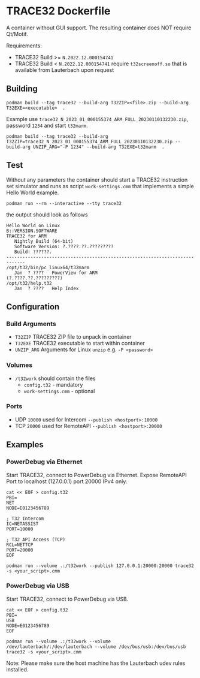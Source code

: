 # TRACE32 Dockerfile
A container without GUI support. The resulting container does NOT require Qt/Motif.

Requirements:
* TRACE32 Build >= `N.2022.12.000154741`
* TRACE32 Build < `N.2022.12.000154741` require `t32screenoff.so` that is available from Lauterbach upon request
## Building
```
podman build --tag trace32 --build-arg T32ZIP=<file>.zip --build-arg T32EXE=<executable>  .
```
Example use `trace32_N_2023_01_000155374_ARM_FULL_20230110132230.zip`, password `1234` and start `t32marm`.
```
podman build --tag trace32 --build-arg T32ZIP=trace32_N_2023_01_000155374_ARM_FULL_20230110132230.zip --build-arg UNZIP_ARG="-P 1234" --build-arg T32EXE=t32marm  .
```
## Test
Without any parameters the container should start a TRACE32 instruction set simulator and runs as script `work-settings.cmm` that implements a simple Hello World example.
```
podman run --rm --interactive --tty trace32
```
the output should look as follows
```
Hello World on Linux
B::VERSION.SOFTWARE
TRACE32 for ARM
   Nightly Build (64-bit)
   Software Version: ?.????.??.?????????
   Build: ??????.
-----------------------------------------------------------------------------
/opt/t32/bin/pc_linux64/t32marm
   Jan  ? ????   PowerView for ARM                   (?.????.??.?????????)
/opt/t32/help.t32
   Jan  ? ????   Help Index
```

## Configuration
### Build Arguments
- `T32ZIP` TRACE32 ZIP file to unpack in container
- `T32EXE` TRACE32 executable to start within container
- `UNZIP_ARG` Arguments for Linux `unzip` e.g. `-P <password>`

### Volumes
- `/t32work` should contain the files
  - `config.t32` - mandatory
  - `work-settings.cmm` - optional
### Ports
- UDP `10000` used for Intercom `--publish <hostport>:10000`
- TCP `20000` used for RemoteAPI `--publish <hostport>:20000`
## Examples
### PowerDebug via Ethernet 
Start TRACE32, connect to PowerDebug via Ethernet. Expose RemoteAPI Port to localhost (127.0.0.1) port 20000 IPv4 only.
```
cat << EOF > config.t32
PBI=
NET
NODE=E0123456789

; T32 Intercom
IC=NETASSIST
PORT=10000

; T32 API Access (TCP)
RCL=NETTCP
PORT=20000
EOF

podman run --volume .:/t32work --publish 127.0.0.1:20000:20000 trace32 -s <your_script>.cmm
```
### PowerDebug via USB
Start TRACE32, connect to PowerDebug via USB.
```
cat << EOF > config.t32
PBI=
USB
NODE=E0123456789
EOF

podman run --volume .:/t32work --volume /dev/lauterbach/:/dev/lauterbach --volume /dev/bus/usb:/dev/bus/usb trace32 -s <your_script>.cmm
```

Note: Please make sure the host machine has the Lauterbach udev rules installed.


